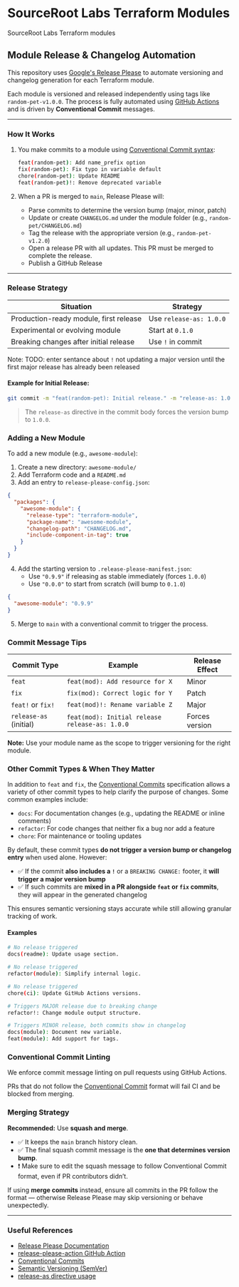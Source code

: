 # SourceRoot Labs Terraform Modules

SourceRoot Labs Terraform modules

## Module Release & Changelog Automation

This repository uses [Google's Release Please](https://github.com/googleapis/release-please) to automate versioning and changelog generation for each Terraform module.

Each module is versioned and released independently using tags like `random-pet-v1.0.0`. The process is fully automated using [GitHub Actions](https://github.com/marketplace/actions/release-please-action) and is driven by **Conventional Commit** messages.

---

### How It Works

1. You make commits to a module using [Conventional Commit syntax](https://www.conventionalcommits.org/):
   ```bash
   feat(random-pet): Add name_prefix option
   fix(random-pet): Fix typo in variable default
   chore(random-pet): Update README
   feat(random-pet)!: Remove deprecated variable
   ```

2. When a PR is merged to `main`, Release Please will:
   - Parse commits to determine the version bump (major, minor, patch)
   - Update or create `CHANGELOG.md` under the module folder (e.g., `random-pet/CHANGELOG.md`)
   - Tag the release with the appropriate version (e.g., `random-pet-v1.2.0`)
   - Open a release PR with all updates. This PR must be merged to complete the release.
   - Publish a GitHub Release

---

### Release Strategy

| Situation                                        | Strategy                |
|--------------------------------------------------|-------------------------|
| Production-ready module, first release           | Use `release-as: 1.0.0` |
| Experimental or evolving module                  | Start at `0.1.0`        |
| Breaking changes after initial release           | Use `!` in commit       |

Note: TODO: enter sentance about `!` not updating a major version until the first major release has already been released

#### Example for Initial Release:

```bash
git commit -m "feat(random-pet): Initial release." -m "release-as: 1.0.0"
```

> The `release-as` directive in the commit body forces the version bump to `1.0.0`.

### Adding a New Module

To add a new module (e.g., `awesome-module`):

1. Create a new directory: `awesome-module/`
2. Add Terraform code and a `README.md`
3. Add an entry to `release-please-config.json`:

```json
{
  "packages": {
    "awesome-module": {
      "release-type": "terraform-module",
      "package-name": "awesome-module",
      "changelog-path": "CHANGELOG.md",
      "include-component-in-tag": true
    }
  }
}
```

4. Add the starting version to `.release-please-manifest.json`:
   - Use `"0.9.9"` if releasing as stable immediately (forces `1.0.0`)
   - Use `"0.0.0"` to start from scratch (will bump to `0.1.0`)

```json
{
  "awesome-module": "0.9.9"
}
```

5. Merge to `main` with a conventional commit to trigger the process.

### Commit Message Tips

| Commit Type            | Example                                         | Release Effect |
|------------------------|--------------------------------------------------|----------------|
| `feat`                 | `feat(mod): Add resource for X`                 | Minor          |
| `fix`                  | `fix(mod): Correct logic for Y`                 | Patch          |
| `feat!` or `fix!`      | `feat(mod)!: Rename variable Z`                 | Major          |
| `release-as` (initial) | `feat(mod): Initial release release-as: 1.0.0`  | Forces version |

**Note:** Use your module name as the scope to trigger versioning for the right module.

### Other Commit Types & When They Matter

In addition to `feat` and `fix`, the [Conventional Commits](https://www.conventionalcommits.org/en/v1.0.0/) specification allows a variety of other commit types to help clarify the purpose of changes. Some common examples include:

- `docs`: For documentation changes (e.g., updating the README or inline comments)
- `refactor`: For code changes that neither fix a bug nor add a feature
- `chore`: For maintenance or tooling updates

By default, these commit types **do not trigger a version bump or changelog entry** when used alone. However:

- ✅ If the commit **also includes a `!`** or a `BREAKING CHANGE:` footer, it **will trigger a major version bump**
- ✅ If such commits are **mixed in a PR alongside `feat` or `fix` commits**, they will appear in the generated changelog

This ensures semantic versioning stays accurate while still allowing granular tracking of work.

#### Examples

```bash
# No release triggered
docs(readme): Update usage section.

# No release triggered
refactor(module): Simplify internal logic.

# No release triggered
chore(ci): Update GitHub Actions versions.

# Triggers MAJOR release due to breaking change
refactor!: Change module output structure.

# Triggers MINOR release, both commits show in changelog
docs(module): Document new variable.
feat(module): Add support for tags.
```

### Conventional Commit Linting

We enforce commit message linting on pull requests using GitHub Actions.

PRs that do not follow the [Conventional Commit](https://www.conventionalcommits.org/) format will fail CI and be blocked from merging.

### Merging Strategy

**Recommended:** Use **squash and merge**.

- ✅ It keeps the `main` branch history clean.
- ✅ The final squash commit message is the **one that determines version bump**.
- ❗ Make sure to edit the squash message to follow Conventional Commit format, even if PR contributors didn’t.

If using **merge commits** instead, ensure all commits in the PR follow the format — otherwise Release Please may skip versioning or behave unexpectedly.

---

### Useful References

- [Release Please Documentation](https://github.com/googleapis/release-please)
- [release-please-action GitHub Action](https://github.com/google-github-actions/release-please-action)
- [Conventional Commits](https://www.conventionalcommits.org/en/v1.0.0/)
- [Semantic Versioning (SemVer)](https://semver.org/)
- [release-as directive usage](https://github.com/googleapis/release-please#release-as-commits)
